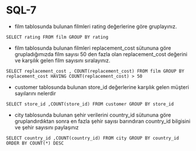 # SQL-7

- film tablosunda bulunan filmleri rating değerlerine göre gruplayınız.

`
SELECT rating FROM film
GROUP BY rating
`

- film tablosunda bulunan filmleri replacement_cost sütununa göre grupladığımızda film sayısı 50 den fazla olan replacement_cost değerini ve karşılık gelen film sayısını sıralayınız.


`
SELECT replacement_cost , COUNT(replacement_cost) FROM film
GROUP BY replacement_cost
HAVING COUNT(replacement_cost) > 50
`

-  customer tablosunda bulunan store_id değerlerine karşılık gelen müşteri sayılarını nelerdir


`
SELECT store_id ,COUNT(store_id) FROM customer
GROUP BY store_id
`


- city tablosunda bulunan şehir verilerini country_id sütununa göre gruplandırdıktan sonra en fazla şehir sayısı barındıran country_id bilgisini ve şehir sayısını paylaşınız

`
SELECT country_id ,COUNT(country_id) FROM city
GROUP BY country_id
ORDER BY COUNT(*) DESC
`
